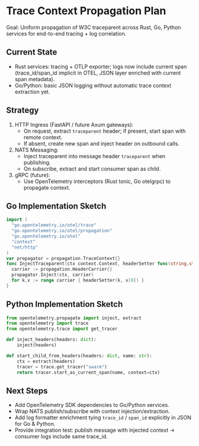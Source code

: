 # Trace Context Propagation Plan

Goal: Uniform propagation of W3C traceparent across Rust, Go, Python services for end-to-end tracing + log correlation.

## Current State
- Rust services: tracing + OTLP exporter; logs now include current span (trace_id/span_id implicit in OTEL, JSON layer enriched with current span metadata).
- Go/Python: basic JSON logging without automatic trace context extraction yet.

## Strategy
1. HTTP Ingress (FastAPI / future Axum gateways):
   - On request, extract `traceparent` header; if present, start span with remote context.
   - If absent, create new span and inject header on outbound calls.
2. NATS Messaging:
   - Inject traceparent into message header `traceparent` when publishing.
   - On subscribe, extract and start consumer span as child.
3. gRPC (future):
   - Use OpenTelemetry interceptors (Rust tonic, Go otelgrpc) to propagate context.

## Go Implementation Sketch
```go
import (
  "go.opentelemetry.io/otel/trace"
  "go.opentelemetry.io/otel/propagation"
  "go.opentelemetry.io/otel"
  "context"
  "net/http"
)
var propagator = propagation.TraceContext{}
func InjectTraceparent(ctx context.Context, headerSetter func(string,string)) {
  carrier := propagation.HeaderCarrier{}
  propagator.Inject(ctx, carrier)
  for k,v := range carrier { headerSetter(k, v[0]) }
}
```

## Python Implementation Sketch
```python
from opentelemetry.propagate import inject, extract
from opentelemetry import trace
from opentelemetry.trace import get_tracer

def inject_headers(headers: dict):
    inject(headers)

def start_child_from_headers(headers: dict, name: str):
    ctx = extract(headers)
    tracer = trace.get_tracer("swarm")
    return tracer.start_as_current_span(name, context=ctx)
```

## Next Steps
- Add OpenTelemetry SDK dependencies to Go/Python services.
- Wrap NATS publish/subscribe with context injection/extraction.
- Add log formatter enrichment tying `trace_id` / `span_id` explicitly in JSON for Go & Python.
- Provide integration test: publish message with injected context -> consumer logs include same trace_id.
